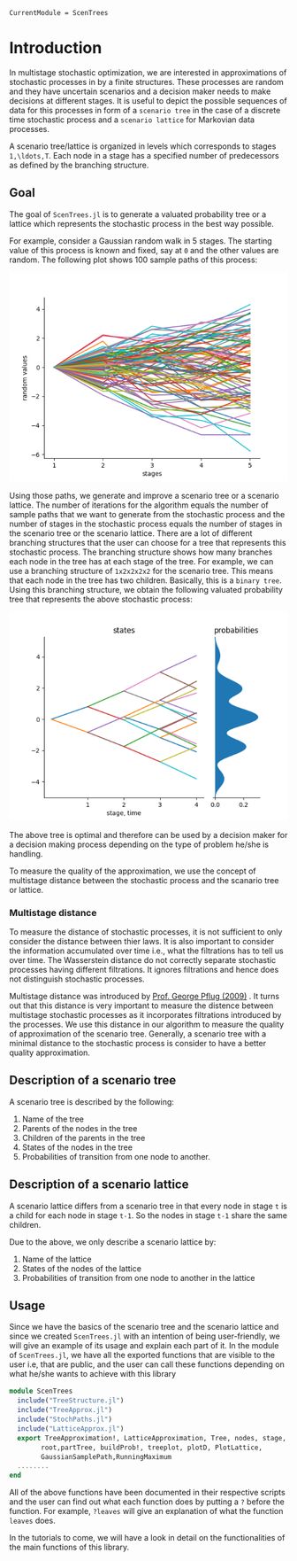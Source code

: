 ```@meta
CurrentModule = ScenTrees
```

# Introduction

In multistage stochastic optimization, we are interested in approximations of  stochastic processes in by a finite structures. These processes are random and they have uncertain scenarios and a decision maker needs to make decisions at different stages. It is useful to depict the possible sequences of data for this processes in form of a `scenario tree` in the case of a discrete time stochastic process and a `scenario lattice` for Markovian data processes.

A scenario tree/lattice is organized in levels which corresponds to stages ``1,\ldots,T``. Each node in a stage has a specified number of predecessors as defined by the branching structure.

## Goal

The goal  of `ScenTrees.jl` is to generate a valuated probability tree or a lattice which represents the stochastic process in the best way possible. 

For example, consider a Gaussian random walk in 5 stages. The starting value of this process is known and fixed, say at ``0`` and the other values are random. The following plot shows 100 sample paths of this process:

![10o sample paths from Gaussian random walk](../assets/10000GaussianPaths.png)

Using those paths, we generate and improve a scenario tree or a scenario lattice. The number of iterations for the algorithm equals the number of sample paths that we want to generate from the stochastic process and the number of stages in the stochastic process equals the number of stages in the scenario tree or the scenario lattice. There are a lot of different branching structures that the user can choose for a tree that represents this stochastic process. The branching structure shows how many branches each node in the tree has at each stage of the tree. For example, we can use a branching structure of ``1x2x2x2x2`` for the scenario tree. This means that each node in the tree has two children. Basically, this is a `binary tree`. Using this branching structure, we obtain the following valuated probability tree that represents the above stochastic process:

![Scenario Tree 1x2x2x2x2](../assets/TreeExample.png)

The above tree is optimal and therefore can be used by a decision maker for a decision making process depending on the type of problem he/she is handling.

To measure the quality of the approximation, we use the concept of multistage distance between the stochastic process and the scanario tree or lattice.

### Multistage distance

To measure the distance of stochastic processes, it is not sufficient to only consider the distance between thier laws. It is also important to consider the information accumulated over time i.e., what the filtrations has to tell us over time. The Wasserstein distance do not correctly separate stochastic processes having different filtrations. It ignores filtrations and hence does not distinguish stochastic processes.

Multistage distance was introduced by [Prof. George Pflug (2009)](https://doi.org/10.1137/080718401) . It turns out that this distance is very important to measure the distence between multistage stochastic processes as it incorporates filtrations introduced by the processes. We use this distance in our algorithm to measure the quality of approximation of the scenario tree. Generally, a scenario tree with a minimal distance to the stochastic process is consider to have a better quality approximation.

## Description of a scenario tree

A scenario tree is described by the following:

1. Name of the tree
2. Parents of the nodes in the tree
3. Children of the parents in the tree 
4. States of the nodes in the tree
5. Probabilities of transition from one node to another.

## Description of a scenario lattice

A scenario lattice differs from a scenario tree in that every node in stage `t` is a child for each node in stage `t-1`. So the nodes in stage `t-1` share the same children.

Due to the above, we only describe a scenario lattice by:

1. Name of the lattice
2. States of the nodes of the lattice
3. Probabilities of transition from one node to another in the lattice

## Usage

Since we have the basics of the scenario tree and the scenario lattice and since we created `ScenTrees.jl` 
with an intention of being user-friendly, we will give an example of its usage and explain each part of it. 
In the module of `ScenTrees.jl`, we have all the exported functions that are visible to the user i.e, that are public, and the user can call these functions depending on what he/she wants to achieve with this library

```julia
module ScenTrees
  include("TreeStructure.jl")
  include("TreeApprox.jl")
  include("StochPaths.jl")
  include("LatticeApprox.jl")
  export TreeApproximation!, LatticeApproximation, Tree, nodes, stage, height, leaves,
        root,partTree, buildProb!, treeplot, plotD, PlotLattice,
        GaussianSamplePath,RunningMaximum
  ........
end
```

All of the above functions have been documented in their respective scripts and the user can find out what each function does by putting a `?` before the function. For example, `?leaves` will give an explanation of what the function `leaves` does. 

In the tutorials to come, we will have a look in detail on the functionalities of the main functions of this library.
